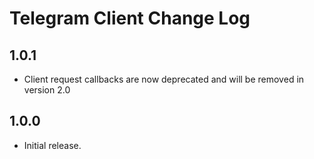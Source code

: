 # Telegram Client Change Log

## 1.0.1

- Client request callbacks are now deprecated and will be removed in version 2.0

## 1.0.0

- Initial release.
